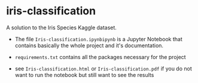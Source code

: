 # iris-classification

A solution to the Iris Species Kaggle dataset.

- The file `Iris-classification.ipynbipynb` is a Jupyter Notebook that contains basically the whole project and it's documentation.

- `requirements.txt` contains all the packages necessary for the project

- see `Iris-classification.html` or `Iris-classification.pdf` if you do not want to run the notebook but still want to see the results
